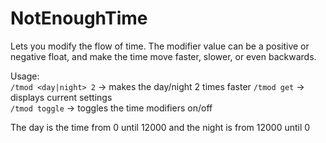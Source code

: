 # NotEnoughTime
Lets you modify the flow of time. 
The modifier value can be a positive or negative float, and make the time move faster, slower, or even backwards.

Usage:  
`/tmod <day|night> 2` -> makes the day/night 2 times faster
`/tmod get` -> displays current settings  
`/tmod toggle` -> toggles the time modifiers on/off  

The day is the time from 0 until 12000 and the night is from 12000 until 0 

